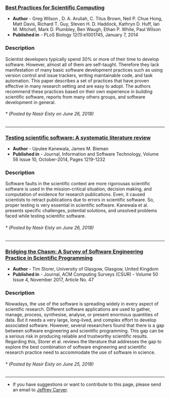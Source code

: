 
### [Best Practices for Scientific Computing](http://journals.plos.org/plosbiology/article?id=10.1371/journal.pbio.1001745)
* **Author** - Greg Wilson , D. A. Aruliah, C. Titus Brown, Neil P. Chue Hong, Matt Davis, Richard T. Guy, Steven H. D. Haddock, Kathryn D. Huff, Ian M. Mitchell, Mark D. Plumbley, Ben Waugh, Ethan P. White, Paul Wilson
* **Published in** - PLoS Biology 12(1):e1001745, January 7, 2014
### Description 
Scientist developers typically spend 30% or more of their time to develop software. However, almost all of them are self-taught. Therefore they lack manifestation of many basic
software development practices such as using version control and issue trackers, writing maintainable code, and task automation. This paper describes a set of practices that have proven effective in many research setting and are easy to adopt. The authors recommend these practices based on their own experience in building scientific software, reports from many others groups, and software development in general.
###### \* (Posted by Nasir Eisty on June 26, 2018)
---

### [Testing scientific software: A systematic literature review](https://dl.acm.org/citation.cfm?id=2658307)
* **Author** - Upulee Kanewala, James M. Bieman
* **Published in** - Journal, Information and Software Technology, Volume 56 Issue 10, October-2014, Pages 1219-1232
### Description 
Software faults in the scientific context are more rigorousas scientific software is used in the mission-critical situation, decision making, and computation of evidence for research publications. Even, it caused scientists to retract publications due to errors in scientific software. So, proper testing is very essential in scientific software. Kanewala et al. presents specific challenges, potential solutions, and unsolved problems faced while testing scientific software.
###### \* (Posted by Nasir Eisty on June 26, 2018)
---

### [Bridging the Chasm: A Survey of Software Engineering Practice in Scientific Programming](https://dl.acm.org/citation.cfm?id=3084225)
* **Author** - Tim Storer, University of Glasgow, Glasgow, United Kingdom
* **Published in** - Journal, ACM Computing Surveys (CSUR) - Volume 50 Issue 4, November 2017, Article No. 47
### Description 
Nowadays, the use of the software is spreading widely in every aspect of scientific research. Different software applications are used to gather, manage, process, synthesise, analyse, or present enormous quantities of data. But it needs a very large, long-lived, and complex effort to develop associated software. However, several researchers found that there is a gap between software engineering and scientific programming. This gap can be a serious risk in producing reliable and trustworthy scientific results. Regarding this, Storer et al. reviews the literature that addresses the gap to explore the best combination of software engineering and scientific research practice need to accommodate the use of software in science.
###### \* (Posted by Nasir Eisty on June 25, 2018)

---
* If you have suggestions or want to contribute to this page, please send an email to [Jeffrey Carver](http://carver.cs.ua.edu/).
